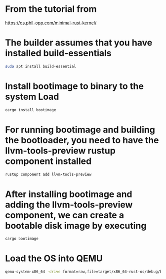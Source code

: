 # From the tutorial from
https://os.phil-opp.com/minimal-rust-kernel/

# The builder assumes that you have installed build-essentials
```bash
sudo apt install build-essential
```

# Install bootimage to binary to the system Load
```bash
cargo install bootimage
```

# For running bootimage and building the bootloader, you need to have the llvm-tools-preview rustup component installed
```bash
rustup component add llvm-tools-preview
```

# After installing bootimage and adding the llvm-tools-preview component, we can create a bootable disk image by executing
```bash
cargo bootimage
```

# Load the OS into QEMU
```bash
qemu-system-x86_64 -drive format=raw,file=target/x86_64-rust-os/debug/bootimage-rust-os.bin
```
